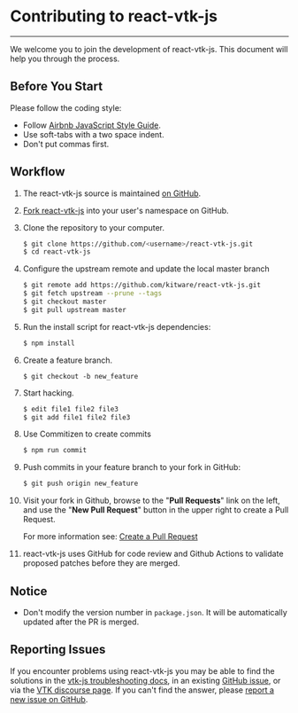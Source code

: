 # Contributing to react-vtk-js
---

We welcome you to join the development of react-vtk-js. This document will help you through the process.

## Before You Start

Please follow the coding style:

- Follow [Airbnb JavaScript Style Guide](https://github.com/airbnb/javascript).
- Use soft-tabs with a two space indent.
- Don't put commas first.

## Workflow

1. The react-vtk-js source is maintained [on GitHub](https://github.com/kitware/react-vtk-js).
2. [Fork react-vtk-js](https://help.github.com/articles/fork-a-repo/) into your user's namespace on GitHub.
3. Clone the repository to your computer.

    ```sh
    $ git clone https://github.com/<username>/react-vtk-js.git
    $ cd react-vtk-js
    ```

4. Configure the upstream remote and update the local master branch

    ```sh
    $ git remote add https://github.com/kitware/react-vtk-js.git
    $ git fetch upstream --prune --tags
    $ git checkout master
    $ git pull upstream master
    ```

4. Run the install script for react-vtk-js dependencies:
    ```sh
    $ npm install
    ```

5. Create a feature branch.

    ```
    $ git checkout -b new_feature
    ```

4. Start hacking.

    ```sh
    $ edit file1 file2 file3
    $ git add file1 file2 file3
    ```

5. Use Commitizen to create commits

    ```sh
    $ npm run commit
    ```

6. Push commits in your feature branch to your fork in GitHub:

    ```sh
    $ git push origin new_feature
    ```

7. Visit your fork in Github, browse to the "**Pull Requests**" link on the left, and use the 
   "**New Pull Request**" button in the upper right to create a Pull Request.

    For more information see: 
    [Create a Pull Request](https://help.github.com/articles/creating-a-pull-request/)

8. react-vtk-js uses GitHub for code review and Github Actions to validate proposed patches before they are merged.

## Notice

- Don't modify the version number in `package.json`. It will be automatically updated after the PR
  is merged.

## Reporting Issues

If you encounter problems using react-vtk-js you may be able to find the solutions in the
[vtk-js troubleshooting docs](https://kitware.github.io/vtk-js/docs/misc_troubleshooting.html), in an 
existing [GitHub issue](https://github.com/kitware/react-vtk-js/issues), or via the 
[VTK discourse page](https://discourse.vtk.org/).
If you can't find the answer, please 
[report a new issue on GitHub](https://github.com/Kitware/react-vtk-js/issues/new).
